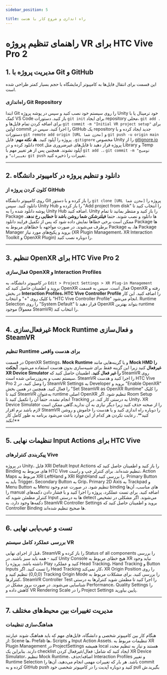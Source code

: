 ```yaml
---
sidebar_position: 5

title: راه اندازی و شروع کار با هدست
---
```


# راهنمای تنظیم پروژه VR برای HTC Vive Pro 2

## 1. مدیریت پروژه با Git و GitHub

این قسمت برای انتقال فایل‌ها به کامپیوتر آزمایشگاه با حجم بسیار کمتر طراحی شده است.

### راه‌اندازی Git Repository

ابتدا Git را روی سیستم خود نصب کنید و سپس در پوشه پروژه Unity خود ترمینال یا با کمک VS Code باز کنید. دستورات `git init` برای ایجاد repository محلی، `git add .` برای اضافه کردن تمام فایل‌ها و `git commit -m "Initial VR project setup"` برای اولین commit را اجرا کنید. سپس در GitHub یک repository جدید ایجاد کرده و با دستورات `git remote add origin [URL مخزن شما]` و `git push -u origin main` پروژه را آپلود کنید. ⚠️ **نکته مهم**: فایل `.gitignore` مخصوص Unity را از [gitignore.io](https://www.toptal.com/developers/gitignore/api/unity) دانلود کرده و در root پروژه قرار دهید تا فایل‌های غیرضروری مثل Library و Temp آپلود نشوند. همچنین پس از هر تغییر مهم با `git add .`، `git commit -m "توضیح تغییرات"` و `git push` تغییرات را ذخیره کنید.

---

## 2. دانلود و تنظیم پروژه در کامپیوتر دانشگاه

### کلون کردن پروژه از GitHub

روی کامپیوتر دانشگاه Git را باز کرده و با دستور `git clone [URL مخزن شما]` پروژه را دانلود کنید. سپس Unity Hub را باز کرده و "Add project from disk" را انتخاب کنید تا پوشه دانلود شده را به Unity Hub اضافه کنید. Unity را باز کنید و منتظر بمانید تا تمام Package ها دانلود و نصب شوند. حتما **فیلترشکن شما روشن باشد تا خطایی رخ ندهد.** ممکن است برخی خطاها نمایش داده شود که پس از تکمیل فرایند دانلود Package ها برطرف می‌شوند. در صورت مواجهه با خطاهای مربوط به Package ها، به Package Manager بروید و پکیج‌های مورد نیاز (XR Plugin Management، XR Interaction Toolkit و OpenXR Plugin) را دوباره نصب کنید.

---

## 3. تنظیم OpenXR برای HTC Vive Pro 2

### فعال‌سازی OpenXR و Interaction Profiles

در کامپیوتر دانشگاه، به `Edit > Project Settings > XR Plug-in Management` بروید و اطمینان حاصل کنید که OpenXR فعال است. سپس به قسمت OpenXR رفته و در بخش **Interaction Profiles، HTC Vive Controller Profile** را اضافه کنید. این کار با کلیک روی "+" و انتخاب "HTC Vive Controller Profile" انجام می‌شود. Runtime Selection را روی "System Default" قرار دهید تا OpenXR بتواند بهترین runtime موجود (معمولاً SteamVR) را انتخاب کند.

---

## 4. غیرفعال‌سازی Mock Runtime و فعال‌سازی SteamVR

### تنظیم Runtime برای هدست واقعی

در قسمت OpenXR Settings، **Mock Runtime** و یا گزینه‌هایی مانند **Mock HMD را غیرفعال** کنید زیرا این گزینه فقط برای شبیه‌سازی بدون هدست استفاده می‌شود. **آبجکت XR Device Simulator را غیر فعال کنید.** اطمینان حاصل کنید که SteamVR روی سیستم نصب و به‌روزرسانی شده است. SteamVR را اجرا کنید و هدست HTC Vive Pro 2 را وصل کنید. در SteamVR Settings به Developer بروید و "Enable OpenXR" را فعال کنید. همچنین در همین بخش "Set SteamVR as OpenXR Runtime" را کلیک کنید تا SteamVR به‌عنوان runtime اصلی OpenXR تنظیم شود. اگر Room Setup انجام نشده، حتماً آن را تکمیل کنید تا Tracking به درستی کار کند. در Unity، XR Device Simulator را از صحنه حذف کنید زیرا دیگر نیازی به آن ندارید.گاهی ممکن است لازم باشد نرم افزار SteamVR را دوباره راه اندازی کنید و یا هدست را خاموش و روشن کنید**. رعایت نکردن هر کدام از این موارد باعث می‌شود برنامه به طور کامل کار نکند!**

---

## 5. تنظیمات نهایی Input Actions برای HTC Vive

### پیکربندی کنترلرهای Vive

در پروژه Unity، فایل XRI Default Input Actions را باز کنید و اطمینان حاصل کنید که Binding های مربوط به HTC Vive تنظیم شده‌اند. برای کنترلر چپ و راست، Action Maps مربوط به XRI LeftHand و XRI RightHand را بررسی کنید. Primary Button باید به Trigger، Secondary Button به Grip، Primary 2D Axis به Trackpad و Menu Button به Menu تنظیم شود. در صورت عدم وجود binding های مناسب، آن‌ها را manual اضافه کنید. برای تست عملکرد، پروژه را اجرا کنید و با فشار دادن دکمه‌های کنترلر مطمئن شوید که Input ها به درستی detect می‌شوند. اگر مشکلی در تشخیص دکمه‌ها وجود دارد، به SteamVR Controller Settings بروید و اطمینان حاصل کنید که Controller Binding ها صحیح تنظیم شده‌اند.

---

## 6. تست و عیب‌یابی نهایی

### بررسی عملکرد کامل سیستم VR

قبل از اجرای نهایی، SteamVR را باز کرده و Status of all components را بررسی کنید - همه باید سبز باشند. در Unity Console هیچ خطای مربوط به XR نباید وجود داشته باشد. پروژه را Play کنید و عملکرد Head Tracking، Hand Tracking و Button Inputs را تست کنید. اگر Head Tracking کار نمی‌کند، XR Origin Position را روی (0,0,0) تنظیم کنید و Tracking Origin Mode را بررسی کنید. برای مشکلات مربوط به کنترلرها، SteamVR Controller Test را اجرا کنید تا مطمئن شوید کنترلرها به درستی شناسایی می‌شوند. در صورت بروز مشکل در Performance، Quality Settings را کاهش داده و VR Rendering Scale را در Project Settings پایین بیاورید.

---

## 7. مدیریت تغییرات بین محیط‌های مختلف

### هماهنگ‌سازی تنظیمات

هنگام کار بین کامپیوتر شخصی و دانشگاه، فایل‌های مهم که باید هماهنگ شوند عبارتند از: Scene ها، Prefab ها، Scripts و Input Action Assets. تنظیمات مربوط به XR Plugin Management در ProjectSettings همیشه local هستند و نیاز به تنظیم مجدد دارند. بنابراین یک checklist ایجاد کنید که شامل: فعال/غیرفعال کردن XR Device Simulator، تنظیم Mock Runtime، اضافه/حذف Interaction Profiles و تغییر Runtime Selection باشد. هر بار که تغییرات مهمی انجام می‌دهید، آن‌ها را commit کرده و به GitHub push کنید و دوباره آپدیت را در کامپیوتر شخصی خود pull بگیرید.ش
